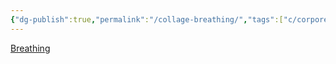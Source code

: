 ```yaml
---
{"dg-publish":true,"permalink":"/collage-breathing/","tags":["c/corporeal-gestures","c/green","c/statue","c/series","c/blue","c/shape"],"created":"2024-01-02T08:33:04.159-05:00","updated":"2024-01-02T08:33:44.816-05:00"}
---
```



[Breathing](https://www.instagram.com/p/B6sx2f2hpD6/)
